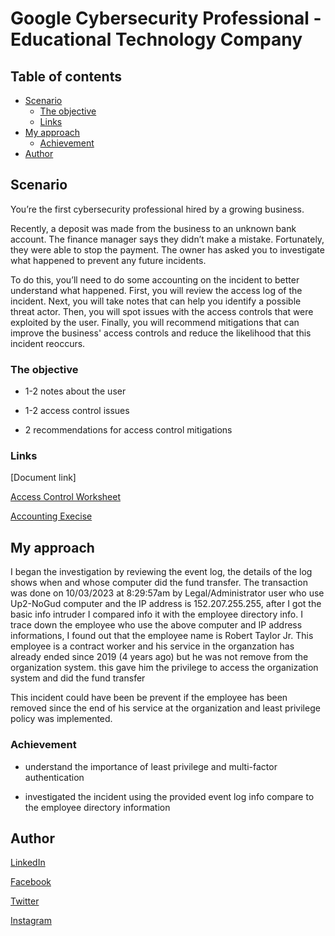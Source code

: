 # Google Cybersecurity Professional -Educational Technology Company

## Table of contents

- [Scenario](#scenario)
  - [The objective](#the-objective)
  - [Links](#links)
- [My approach](#my-approach)
  - [Achievement](#achievement)
- [Author](#author)

## Scenario

You’re the first cybersecurity professional hired by a growing business.

Recently, a deposit was made from the business to an unknown bank account. The finance manager says they didn’t make a mistake. Fortunately, they were able to stop the payment. The owner has asked you to investigate what happened to prevent any future incidents.

To do this, you’ll need to do some accounting on the incident to better understand what happened. First, you will review the access log of the incident. Next, you will take notes that can help you identify a possible threat actor. Then, you will spot issues with the access controls that were exploited by the user. Finally, you will recommend mitigations that can improve the business' access controls and reduce the likelihood that this incident reoccurs.

### The objective

- 1-2 notes about the user

- 1-2 access control issues

- 2 recommendations for access control mitigations

### Links

[Document link]

[Access Control Worksheet](https://docs.google.com/document/d/1Qn0dt0JTuLaVaDRWtQcyXu_Uox6Dfq2H7_meHQeZj50/edit?usp=drive_link)

[Accounting Execise](https://docs.google.com/spreadsheets/d/1ODsA7utZ5UkPUiaGWzhW-h4xXI4z431tkZWdYX8KnA0/edit?usp=drive_link&resourcekey=0-iWJp3seqB88RdDPtZwYw8Q)

## My approach

I began the investigation by reviewing the event log, the details of the log shows when and whose computer did the fund transfer. The transaction was done on 10/03/2023 at 8:29:57am by Legal/Administrator user who use Up2-NoGud computer and the IP address is 152.207.255.255, after I got the basic info intruder I compared info it with the employee directory info. I trace down the employee who use the above computer and IP address informations, I found out that the employee name is Robert Taylor Jr. This employee is a contract worker and his service in the organzation has already ended since 2019 (4 years ago) but he was not remove from the organization system. this gave him the privilege to access the organization system and did the fund transfer

This incident could have been be prevent if the employee has been removed since the end of his service at the organization and least privilege policy was implemented.

### Achievement

- understand the importance of least privilege and multi-factor authentication

- investigated the incident using the provided event log info compare to the employee directory information

## Author

[LinkedIn](www.linkedin.com/in/olagoke-holo)

[Facebook](https://web.facebook.com/olagoke.holo.3/)

[Twitter](https://twitter.com/olarragoken)

[Instagram](https://www.instagram.com/holoolagoke/)
